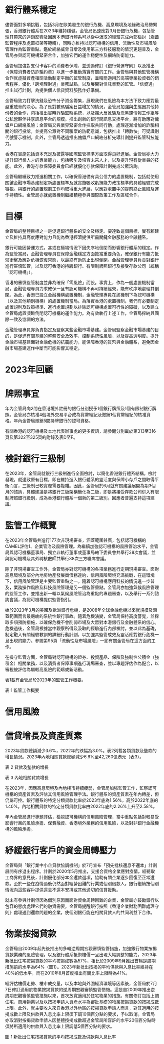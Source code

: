 # 銀行體系穩定

儘管面對多項挑戰，包括3月在歐美發生的銀行危機、高息環境及地緣政治局勢緊張，香港銀行體系在2023年維持穩健。金管局迅速應對3月份銀行危機，包括管理其帶來的連鎖影響及因應本港銀行體系可以從中汲取的經驗完成內部檢討（涵蓋監管程序及處置框架等範疇），同時亦維持以認可機構的信用、流動性及市場風險管理作為監管重點。鑑於網絡威脅日增及使用第三方科技服務的情況更趨普及，金管局亦與認可機構緊密合作，加強它們的運作穩健性及網絡防衛能力。

金管局加強對支付卡客戶的消費者保障，並透過修訂《銀行營運守則》以及推出《保障消費者防詐騙約章》以進一步推動落實有關的工作。金管局與其他監管機構合作就虛擬資產相關活動制定平衡的監管制度，並精簡適用於高端專業投資者的銷售程序，優化「跨境理財通」業務試點，以及展開對信託業務的監管。「信資通」推出試行計劃，為提供個人信貸資料服務作好準備。

金管局致力打擊洗錢及恐怖分子資金籌集，展現我們在風險為本方法下致力應對最嚴重威脅的決心。為了應對數碼騙案日益增加的情況，金管局加強與生態圈其他持份者的合作，包括推出實時詐騙監察系統，以及擴大反訛騙及洗黑錢情報工作組等公私營夥伴共享訊息平台的規模。推出創新的銀行間訊息交換平台，將有助應對傀儡戶口網絡風險；金管局又與業界緊密合作採取共同行動，處理逐漸增加的詐騙相關的銀行投訴，並提高公眾對不同騙案的防範意識，包括推出「轉數快」可疑識別代號警示機制。此外，金管局透過推出傀儡戶口網絡分析先導計劃提升監管科技能力。

香港在實施包括資本充足及披露等國際監管標準方面取得良好進展。金管局亦大力提升銀行業人才的專業能力，包括吸引及培育未來人才，以及提升現有從業員的技能。此外，香港存款保障委員會已經就優化存款保障計劃完成公眾諮詢。

金管局繼續致力推進相關工作，以確保香港備有具公信力的處置機制，包括就使用關鍵金融市場基建制定新處置標準及就實施吸收虧損能力政策標準的具體經驗完成審視。與銀行的處置規劃工作均取得重大進展，以應對處置中的提前終止風險及運作持續性。金管局亦就處置機制繼續積極參與國際政策工作及區域合作。

# 目標

金管局的整體目標之一是促進銀行體系的安全及穩定。要達致這個目標，實有賴建立及維持具高度應對能力且能為香港經濟提供所需關鍵金融服務的金融體系。

銀行可能因營運方式，甚或在極端情況下因失序地倒閉而影響銀行體系的穩定。作為監管當局，金融管理專員在保障金融穩定方面擔當重要角色，確保銀行有能力抵禦衝擊及應對危機恢復常態，以最終有助防止出現倒閉。金融管理專員負責對銀行進行審慎監管，以及認可香港的持牌銀行、有限制牌照銀行及接受存款公司（統稱「認可機構」）。

香港的審慎監管制度並非為確保「零風險」而設。事實上，作為一個處置機制當局，金融管理專員力求確保一旦有認可機構不再可持續經營，能有秩序地處理其倒閉。為此，香港已設立金融機構處置機制，金融管理專員在該機制下為認可機構（以及其他類別機構）的處置機制當局。為落實香港的處置機制，我們有必要制定處置規則及政策標準、進行處置規劃以排除認可機構處置可行性的障礙，以及建立金管局處置瀕臨倒閉認可機構的運作能力。為有效執行上述工作，金管局採納與國際一致及協調的方法。

金融管理專員亦負責指定及監察某些金融市場基建。金管局監察金融市場基建的目的，是促進有關基建的整體安全及效率、控制系統性風險，以及提高透明度。提升金融市場基建面對金融危機的抗震能力，能保障香港的貨幣與金融體系，避免因金融市場基建運作中斷而可能影響其穩定。

# 2023年回顧

# 牌照事宜

年內金管局向2間在香港境外註冊的銀行分別授予1個銀行牌照及1個有限制銀行牌照。金管局亦核准4個境外交易平台成為貨幣經紀及撤銷1個貨幣經紀的核准資格。年內金管局撤銷5間持牌銀行的認可資格。

有關香港的認可機構及本地代表辦事處的更多資訊，請參閱分別載於第313至316頁及第322至325頁的附錄及表D至F。

# 檢討銀行三級制

在2023年，金管局就銀行三級制進行全面檢討，以簡化香港銀行體系結構。檢討發現，就達致原有目標，即在維持進入銀行體系的靈活度與保障小存戶之間取得平衡而言，三級制已較實際需要複雜。因此，金管局於6月就有關建議展開為期3個月的諮詢，具體建議是將銀行三級架構簡化為二級，即是將接受存款公司併入有限制牌照銀行級別，成為香港銀行體系一個新的第二級別。回應者普遍支持這項建議。

# 監管工作概覽

在2023年金管局共進行177次非現場審查，涵蓋範圍甚廣，包括認可機構的CAMEL評估1、企業管治及風險管理。為繼續加強認可機構的風險管治水平，金管局與認可機構董事局、獨立非執行董事或董事局轄下委員會共舉行38次會議，並與認可機構及其外聘核數師共舉行38次三方聯席會議。

除了非現場審查工作外，金管局亦對認可機構的各項業務進行定期現場審查。面對高息環境及部分內地房地產發展商債務違約，信用風險環境充滿挑戰，在這環境下，信用風險管理是主要監管重點之一。隨着認可機構應用科技的情況進一步普及，業務操作風險及科技風險管理是另一個監管重點。金管局亦加強氣候風險管理的監管工作，並推出新一輪以氣候風險管治為重點的專題審查，以及舉行一系列諮詢會議，為認可機構提供監管指引。

始於2023年3月的美國及歐洲銀行危機，是2008年全球金融危機以來就規模及涵蓋範圍而言最嚴峻的系統性銀行事故。隨着危機演變，金管局保持高度警覺，並採取多項預防措施，以確保危機不會削弱市場及大眾對本港銀行及金融體系的信心。危機過後，金管局根據當中觀察所得及汲取的經驗進行內部檢討，並以此為基礎，制定融入有關經驗教訓的詳細行動計劃，以加強其監管成效及靈活應對銀行危機一旦出現的能力。參閱第95頁「流動性及市場風險」一節有關金管局在這方面的工作。

在操守監管方面，金管局對認可機構的證券、投資產品、保險及強制性公積金（強積金）相關業務，以及消費者保障事項進行現場審查，並以專題評估作為配合，以審視被評估為屬較高風險的範疇或新活動。

表1載有金管局於2023年的監管工作概要。

表 1 監管工作概要

# 信用風險

# 信貸增長及資產質素

2023年貸款總額減少3.6%，2022年的跌幅為3.0%。表2列載各類貸款及墊款的增長情況。2023年內地相關貸款總額減少6.6%至42,260億港元（表3）。

表 2 貸款及墊款的增長

表 3 內地相關貸款增長

在2023年，因應高息環境及內地樓市持續疲弱，金管局加強監管工作，監察認可機構的資產質素及評估其信用風險管理手法。銀行體系的資產質素在年內轉差，但仍屬可控。銀行體系的特定分類貸款比率於2023年底為1.56%，高於2022年底的1.40%。內地相關貸款的特定分類貸款比率由2022年底的2.26%上升至2.58%。

年內金管局進行專題評估，檢視認可機構的信用風險管理，當中重點包括對較易受影響行業的風險承擔、保費融資、香港境外業務的信用風險，以及對非銀行金融機構的風險承擔。

# 紓緩銀行客戶的資金周轉壓力

金管局與「銀行業中小企貸款協調機制」於7月宣布「預先批核還息不還本」計劃展開有序退出程序。計劃於2020年5月推出，支援合資格企業應對疫情。經聽取工商界的意見後，計劃優化部分本金還款選項，協助有關企業逐步回復至正常還款。至於一些在疫情過後仍然面對經營困難的行業或個別借款人，銀行繼續按個別情況向這些客戶提供還息不還本安排或其他適切的信貸援助。

就未有參與計劃但因為個別原因而面對資金周轉困難的企業，金管局亦鼓勵銀行以包容的態度處理它們的融資需要。金管局提醒銀行按照《香港企業財務困難處理守則》處理遇到還款問題的企業，使個別銀行能在相關貸款人的共同利益下合作。

# 物業按揭貸款

金管局自2009年起先後推出的多輪逆周期宏觀審慎監管措施，加強銀行物業按揭貸款業務的風險管理，以及銀行體系抵禦樓價一旦出現大幅調整的能力。2023年新批出住宅按揭貸款的平均按揭成數為57%，相比於2009年9月推出首輪逆周期措施前的水平為64%（圖1）。2023年新批出按揭的平均供款與入息比率維持在40%的低水平，而在2010年8月首度推出有關比率上限時為41%。

經評估樓價走勢、樓市成交量，以及本地與外圍經濟環境等因素後，金管局於7月7日修訂適用於物業按揭貸款的逆周期宏觀審慎監管措施。這是自2009年推出逆周期宏觀審慎監管措施以來，首次放寬適用於住宅物業的措施。有關修訂包括上調住宅、商用物業以及以按揭申請人資產水平為審批基礎的物業按揭貸款的按揭成數上限。此外，就主要收入來自香港以外地區的按揭貸款申請人而言，對其適用的按揭成數上限及供款與入息比率上限須下調10個百分點的要求，予以取消。金管局亦取消對按揭貸款申請人因整體按揭成數超過金管局所容許的水平20個百分點時須將所適用的供款與入息比率上限調低5個百分點的要求。

圖 1 新批出住宅按揭貸款的平均按揭成數及供款與入息比率
